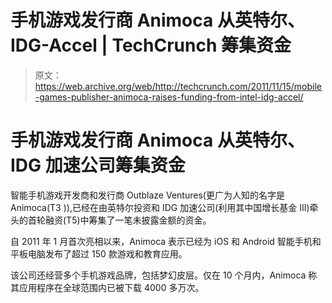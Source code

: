 # 手机游戏发行商 Animoca 从英特尔、IDG-Accel | TechCrunch 筹集资金

> 原文：<https://web.archive.org/web/http://techcrunch.com/2011/11/15/mobile-games-publisher-animoca-raises-funding-from-intel-idg-accel/>

# 手机游戏发行商 Animoca 从英特尔、IDG 加速公司筹集资金

智能手机游戏开发商和发行商 Outblaze Ventures(更广为人知的名字是 Animoca(T3 )),已经在由英特尔投资和 IDG 加速公司(利用其中国增长基金 III)牵头的首轮融资(T5)中筹集了一笔未披露金额的资金。

自 2011 年 1 月首次亮相以来，Animoca 表示已经为 iOS 和 Android 智能手机和平板电脑发布了超过 150 款游戏和教育应用。

该公司还经营多个手机游戏品牌，包括梦幻皮层。仅在 10 个月内，Animoca 称其应用程序在全球范围内已被下载 4000 多万次。